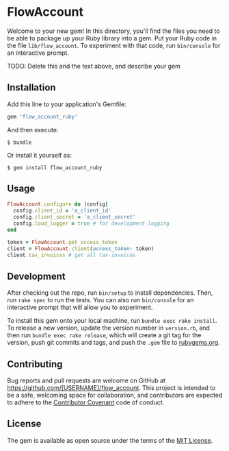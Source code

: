 # FlowAccount

Welcome to your new gem! In this directory, you'll find the files you need to be able to package up your Ruby library into a gem. Put your Ruby code in the file `lib/flow_account`. To experiment with that code, run `bin/console` for an interactive prompt.

TODO: Delete this and the text above, and describe your gem

## Installation

Add this line to your application's Gemfile:

```ruby
gem 'flow_account_ruby'
```

And then execute:

    $ bundle

Or install it yourself as:

    $ gem install flow_account_ruby

## Usage

```ruby
FlowAccount.configure do |config|
  config.client_id = 'a_client_id'
  config.client_secret = 'a_client_secret'
  config.loud_logger = true # for development logging
end

token = FlowAccount.get_access_token
client = FlowAccount.client(access_token: token)
client.tax_invoices # get all tax-invoices
```

## Development

After checking out the repo, run `bin/setup` to install dependencies. Then, run `rake spec` to run the tests. You can also run `bin/console` for an interactive prompt that will allow you to experiment.

To install this gem onto your local machine, run `bundle exec rake install`. To release a new version, update the version number in `version.rb`, and then run `bundle exec rake release`, which will create a git tag for the version, push git commits and tags, and push the `.gem` file to [rubygems.org](https://rubygems.org).

## Contributing

Bug reports and pull requests are welcome on GitHub at https://github.com/[USERNAME]/flow_account. This project is intended to be a safe, welcoming space for collaboration, and contributors are expected to adhere to the [Contributor Covenant](http://contributor-covenant.org) code of conduct.


## License

The gem is available as open source under the terms of the [MIT License](http://opensource.org/licenses/MIT).
